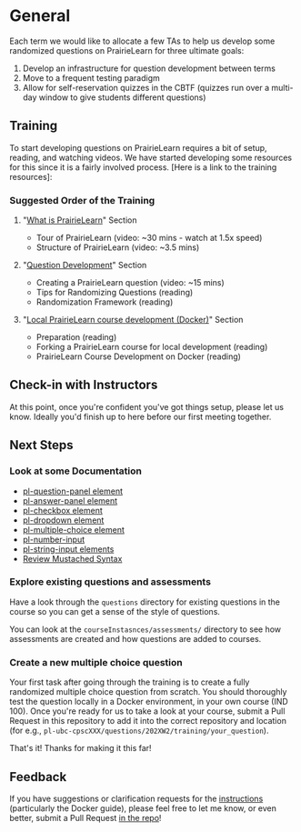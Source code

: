 # General

Each term we would like to allocate a few TAs to help us develop some randomized questions on PrairieLearn for three ultimate goals:

1. Develop an infrastructure for question development between terms
1. Move to a frequent testing paradigm
1. Allow for self-reservation quizzes in the CBTF (quizzes run over a multi-day window to give students different questions)

## Training

To start developing questions on PrairieLearn requires a bit of setup, reading, and watching videos.
We have started developing some resources for this since it is a fairly involved process.
[Here is a link to the training resources]:

### Suggested Order of the Training

1. "[What is PrairieLearn](https://firas.moosvi.com/oer/pl_guides/content/pl/intro.html)" Section
	- Tour of PrairieLearn (video: ~30 mins - watch at 1.5x speed)
	- Structure of PrairieLearn (video: ~3.5 mins)

1. "[Question Development](https://firas.moosvi.com/oer/pl_guides/content/authoring/creating_q.html)" Section
	- Creating a PrairieLearn question (video: ~15 mins)
	- Tips for Randomizing Questions (reading)
	- Randomization Framework (reading)

1. "[Local PrairieLearn course development (Docker)](https://firas.moosvi.com/oer/pl_guides/content/pl_docker/preparation.html)" Section
	- Preparation (reading)
	- Forking a PrairieLearn course for local development (reading)
	- PrairieLearn Course Development on Docker (reading)

## Check-in with Instructors

At this point, once you're confident you've got things setup, please let us know.
Ideally you'd finish up to here before our first meeting together.

## Next Steps

### Look at some Documentation

- [pl-question-panel element](https://prairielearn.readthedocs.io/en/latest/elements/#pl-question-panel-element)
- [pl-answer-panel element](https://prairielearn.readthedocs.io/en/latest/elements/#pl-answer-panel-element)
- [pl-checkbox element](https://prairielearn.readthedocs.io/en/latest/elements/#pl-checkbox-element)
- [pl-dropdown element](https://prairielearn.readthedocs.io/en/latest/elements/#pl-dropdown-element)
- [pl-multiple-choice element](https://prairielearn.readthedocs.io/en/latest/elements/#pl-multiple-choice-element)
- [pl-number-input](https://prairielearn.readthedocs.io/en/latest/elements/#pl-number-input-element)
- [pl-string-input elements](https://prairielearn.readthedocs.io/en/latest/elements/#pl-string-input-element)
- [Review Mustached Syntax](https://mustache.github.io/mustache.5.html)

### Explore existing questions and assessments

Have a look through the `questions` directory for existing questions in the course so you can get a sense of the style of questions.

You can look at the `courseInstasnces/assessments/` directory to see how assessments are created and how questions are added to courses.

### Create a new multiple choice question

Your first task after going through the training is to create a fully randomized multiple choice question from scratch.
You should thoroughly test the question locally in a Docker environment, in your own course (IND 100).
Once you're ready for us to take a look at your course, submit a Pull Request in this repository to add it into the correct repository and location (for e.g., `pl-ubc-cpscXXX/questions/202XW2/training/your_question`).

That's it! Thanks for making it this far!

## Feedback

If you have suggestions or clarification requests for the [instructions](https://firas.moosvi.com/oer/pl_guides/content/pl_docker/preparation.html) (particularly the Docker guide), please feel free to let me know, or even better, submit a Pull Request [in the repo](https://github.com/open-resources/pl_guides)!